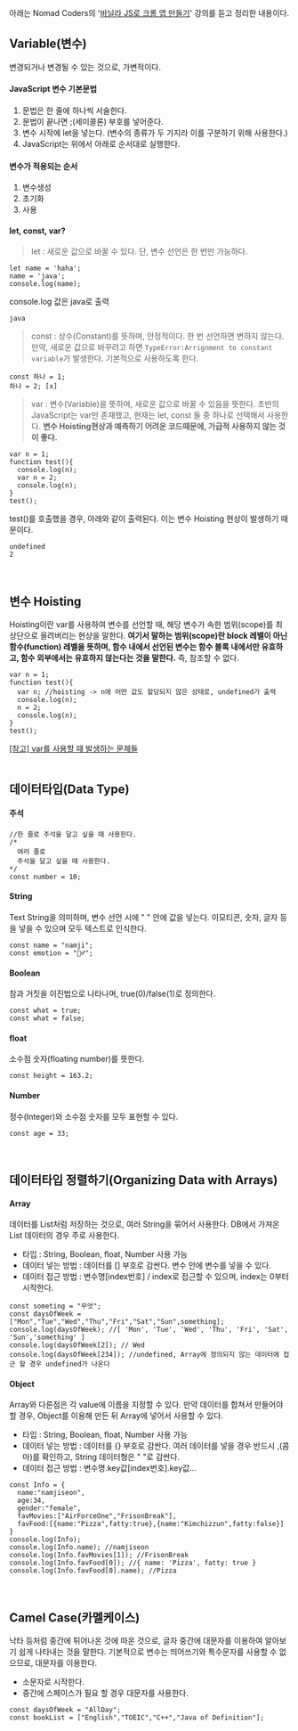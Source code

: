 아래는 Nomad Coders의 '[바닐라 JS로 크롬 앱 만들기](https://nomadcoders.co/javascript-for-beginners/lobby)' 강의를 듣고 정리한 내용이다. 

## Variable(변수)
변경되거나 변경될 수 있는 것으로, 가변적이다. 

#### JavaScript 변수 기본문법
1. 문법은 한 줄에 하나씩 서술한다.
1. 문법이 끝나면 ;(세미콜론) 부호를 넣어준다.
1. 변수 시작에 let을 넣는다. (변수의 종류가 두 가지라 이를 구분하기 위해 사용한다.)
1. JavaScript는 위에서 아래로 순서대로 실행한다.

#### 변수가 적용되는 순서
1. 변수생성
1. 초기화
1. 사용

#### let, const, var?
>let : 새로운 값으로 바꿀 수 있다. 단, 변수 선언은 한 번만 가능하다.
```
let name = 'haha';
name = 'java';
console.log(name);
```
console.log 값은 java로 출력
```
java
```

>const : 상수(Constant)를 뜻하며, 안정적이다. 한 번 선언하면 변하지 않는다. 만약, 새로운 값으로 바꾸려고 하면 `TypeError:Arrignment to constant variable`가 발생한다. 기본적으로 사용하도록 한다.
```
const 하나 = 1;
하나 = 2; [x]
```

>var : 변수(Variable)을 뜻하며, 새로운 값으로 바꿀 수 있음을 뜻한다. 초반의 JavaScript는 var만 존재했고, 현재는 let, const 둘 중 하나로 선택해서 사용한다. 
<strong>변수 Hoisting현상과 예측하기 어려운 코드때문에, 가급적 사용하지 않는 것이 좋다.</strong>
```
var n = 1;
function test(){
  console.log(n);
  var n = 2;
  console.log(n);
}
test();
```
test()를 호출했을 경우, 아래와 같이 출력된다. 이는 변수 Hoisting 현상이 발생하기 때문이다.
```
undefined
2
```
<br>

## 변수 Hoisting
Hoisting이란 var를 사용하여 변수를 선언할 때, 해당 변수가 속한 범위(scope)를 최상단으로 올려버리는 현상을 말한다. 
<strong>여기서 말하는 범위(scope)란 block 레벨이 아닌 함수(function) 레벨을 뜻하며, 함수 내에서 선언된 변수는 함수 블록 내에서만 유효하고, 함수 외부에서는 유효하지 않는다는 것을 말한다.</strong> 
즉, 참조할 수 없다.
```
var n = 1;
function test(){
  var n; //hoisting -> n에 어떤 값도 할당되지 않은 상태로, undefined가 출력
  console.log(n);
  n = 2;
  console.log(n);
}
test();
```

[[참고] var를 사용할 때 발생하는 문제들](https://www.daleseo.com/js-var-issues/)
<br>
<br>


## 데이터타입(Data Type)
#### 주석 
```
//한 줄로 주석을 달고 싶을 때 사용한다.
/*
  여러 줄로 
  주석을 달고 싶을 때 사용한다.
*/
const number = 10;
```

#### String
Text String을 의미하며, 변수 선언 시에 " " 안에 값을 넣는다. 이모티콘, 숫자, 글자 등을 넣을 수 있으며 모두 텍스트로 인식한다.
```
const name = "namji"; 
const emotion = "🤦‍♂️";
```

#### Boolean
참과 거짓을 이진법으로 나타나며, true(0)/false(1)로 정의한다.
```
const what = true;
const what = false;
```

#### float
소수점 숫자(floating number)를 뜻한다.
```
const height = 163.2;
```

#### Number
정수(Integer)와 소수점 숫자를 모두 표현할 수 있다.
```
const age = 33;
```

<br>

## 데이터타입 정렬하기(Organizing Data with Arrays)
#### Array
데이터를 List처럼 저장하는 것으로, 여러 String을 묶어서 사용한다. DB에서 가져온 List 데이터의 경우 주로 사용한다. 
- 타입 : String, Boolean, float, Number 사용 가능
- 데이터 넣는 방법 : 데이터를 [] 부호로 감싼다. 변수 안에 변수를 넣을 수 있다.
- 데이터 접근 방법 : 변수명[index번호] / index로 접근할 수 있으며, index는 0부터 시작한다.
```
const someting = "무엇";
const daysOfWeek = ["Mon","Tue","Wed","Thu","Fri","Sat","Sun",something];
console.log(daysOfWeek); //[ 'Mon', 'Tue', 'Wed', 'Thu', 'Fri', 'Sat', 'Sun','something' ]
console.log(daysOfWeek[2]); // Wed
console.log(daysOfWeek[234]); //undefined, Array에 정의되지 않는 데이터에 접근 할 경우 undefined가 나온다
```

#### Object
Array와 다른점은 각 value에 이름을 지정할 수 있다. 만약 데이터를 합쳐서 만들어야 할 경우, Object를 이용해 만든 뒤 Array에 넣어서 사용할 수 있다.
- 타입 : String, Boolean, float, Number 사용 가능
- 데이터 넣는 방법 : 데이터를 {} 부호로 감싼다. 여러 데이터를 넣을 경우 반드시 ,(콤마)를 확인하고, String 데이터형은 " "로 감싼다.
- 데이터 접근 방법 : 변수명.key값[index번호].key값...
```
const Info = {
  name:"namjiseon",
  age:34,
  gender:"female",
  favMovies:["AirForceOne","FrisonBreak"],
  favFood:[{name:"Pizza",fatty:true},{name:"Kimchizzun",fatty:false}]
}
console.log(Info);
console.log(Info.name); //namjiseon
console.log(Info.favMovies[1]); //FrisonBreak
console.log(Info.favFood[0]); //{ name: 'Pizza', fatty: true }
console.log(Info.favFood[0].name); //Pizza
```
<br>

## Camel Case(카멜케이스)
낙타 등처럼 중간에 튀어나온 것에 따온 것으로, 글자 중간에 대문자를 이용하여 알아보기 쉽게 나타내는 것을 말한다. 기본적으로 변수는 띄어쓰기와 특수문자를 사용할 수 없으므로, 대문자를 이용한다.
- 소문자로 시작한다.
- 중간에 스페이스가 필요 할 경우 대문자를 사용한다.
```
const daysOfWeek = "AllDay";
const bookList = ["English","TOEIC","C++","Java of Definition"];
```
